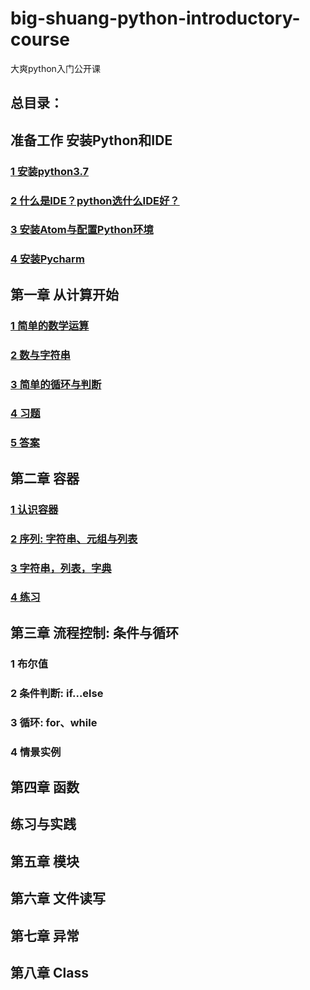 # big-shuang-python-introductory-course
大爽python入门公开课

## 总目录：

## 准备工作 安装Python和IDE
### [1 安装python3.7](./contents/0/1.md)
### [2 什么是IDE？python选什么IDE好？](./contents/0/2.md)
### [3 安装Atom与配置Python环境](./contents/0/3.md)
### [4 安装Pycharm](./contents/0/4.md)

## 第一章 从计算开始
### [1 简单的数学运算](./contents/1/1.md)
### [2 数与字符串](./contents/1/2.md)
### [3 简单的循环与判断](./contents/1/3.md)
### [4 习题](./contents/1/4.md)
### [5 答案](./contents/1/5.md)

## 第二章 容器
### [1 认识容器](./contents/2/1.md)
### [2 序列: 字符串、元组与列表](./contents/2/2.md)
### [3 字符串，列表，字典](./contents/2/3.md)
### [4 练习](./contents/2/4.md)

## 第三章 流程控制: 条件与循环
### 1 布尔值
### 2 条件判断: if...else
### 3 循环: for、while
### 4 情景实例

## 第四章 函数

## 练习与实践

## 第五章 模块
## 第六章 文件读写
## 第七章 异常

## 第八章 Class
